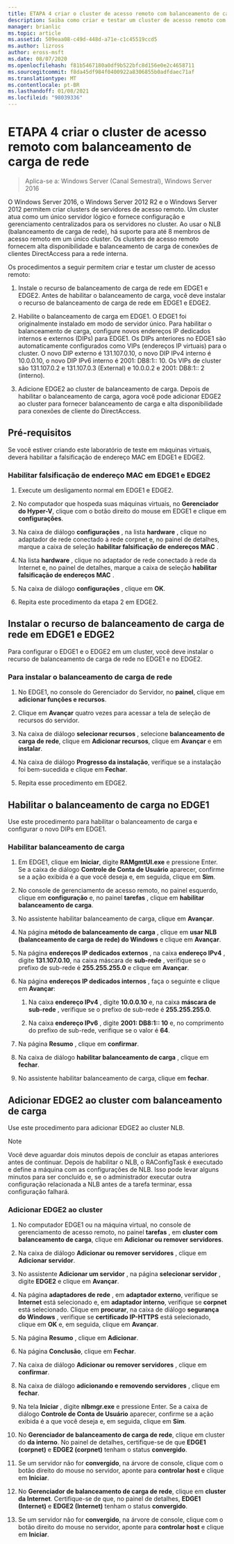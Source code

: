 ```yaml
---
title: ETAPA 4 criar o cluster de acesso remoto com balanceamento de carga de rede
description: Saiba como criar e testar um cluster de acesso remoto com balanceamento de carga de rede.
manager: brianlic
ms.topic: article
ms.assetid: 509eaa08-c49d-448d-a71e-c1c45519ccd5
ms.author: lizross
author: eross-msft
ms.date: 08/07/2020
ms.openlocfilehash: f81b5467180a0df9b522bfc8d156e0e2c4658711
ms.sourcegitcommit: f8da45df984f0400922a8306855b0adfdaec71af
ms.translationtype: MT
ms.contentlocale: pt-BR
ms.lasthandoff: 01/08/2021
ms.locfileid: "98039336"
---
```

# <a name="step-4-create-the-network-load-balanced-remote-access-cluster"></a>ETAPA 4 criar o cluster de acesso remoto com balanceamento de carga de rede

>Aplica-se a: Windows Server (Canal Semestral), Windows Server 2016

 O Windows Server 2016, o Windows Server 2012 R2 e o Windows Server 2012 permitem criar clusters de servidores de acesso remoto. Um cluster atua como um único servidor lógico e fornece configuração e gerenciamento centralizados para os servidores no cluster. Ao usar o NLB (balanceamento de carga de rede), há suporte para até 8 membros de acesso remoto em um único cluster. Os clusters de acesso remoto fornecem alta disponibilidade e balanceamento de carga de conexões de clientes DirectAccess para a rede interna.

Os procedimentos a seguir permitem criar e testar um cluster de acesso remoto:

1. Instale o recurso de balanceamento de carga de rede em EDGE1 e EDGE2. Antes de habilitar o balanceamento de carga, você deve instalar o recurso de balanceamento de carga de rede em EDGE1 e EDGE2.

2. Habilite o balanceamento de carga em EDGE1. O EDGE1 foi originalmente instalado em modo de servidor único. Para habilitar o balanceamento de carga, configure novos endereços IP dedicados internos e externos (DIPs) para EDGE1. Os DIPs anteriores no EDGE1 são automaticamente configurados como VIPs (endereços IP virtuais) para o cluster. O novo DIP externo é 131.107.0.10, o novo DIP IPv4 interno é 10.0.0.10, o novo DIP IPv6 interno é 2001: DB8:1:: 10. Os VIPs de cluster são 131.107.0.2 e 131.107.0.3 (External) e 10.0.0.2 e 2001: DB8:1:: 2 (interno).

3. Adicione EDGE2 ao cluster de balanceamento de carga. Depois de habilitar o balanceamento de carga, agora você pode adicionar EDGE2 ao cluster para fornecer balanceamento de carga e alta disponibilidade para conexões de cliente do DirectAccess.

## <a name="prerequisites"></a>Pré-requisitos

Se você estiver criando este laboratório de teste em máquinas virtuais, deverá habilitar a falsificação de endereço MAC em EDGE1 e EDGE2.

### <a name="enable-mac-address-spoofing-on-edge1-and-edge2"></a>Habilitar falsificação de endereço MAC em EDGE1 e EDGE2

1.  Execute um desligamento normal em EDGE1 e EDGE2.

2.  No computador que hospeda suas máquinas virtuais, no **Gerenciador do Hyper-V**, clique com o botão direito do mouse em EDGE1 e clique em **configurações**.

3.  Na caixa de diálogo **configurações** , na lista **hardware** , clique no adaptador de rede conectado à rede corpnet e, no painel de detalhes, marque a caixa de seleção **habilitar falsificação de endereços MAC** .

4.  Na lista **hardware** , clique no adaptador de rede conectado à rede da Internet e, no painel de detalhes, marque a caixa de seleção **habilitar falsificação de endereços MAC** .

5.  Na caixa de diálogo **configurações** , clique em **OK**.

6.  Repita este procedimento da etapa 2 em EDGE2.

## <a name="install-the-network-load-balancing-feature-on-edge1-and-edge2"></a>Instalar o recurso de balanceamento de carga de rede em EDGE1 e EDGE2
Para configurar o EDGE1 e o EDGE2 em um cluster, você deve instalar o recurso de balanceamento de carga de rede no EDGE1 e no EDGE2.

### <a name="to-install-network-load-balancing"></a>Para instalar o balanceamento de carga de rede

1.  No EDGE1, no console do Gerenciador do Servidor, no **painel**, clique em **adicionar funções e recursos**.

2.  Clique em **Avançar** quatro vezes para acessar a tela de seleção de recursos do servidor.

3.  Na caixa de diálogo **selecionar recursos** , selecione **balanceamento de carga de rede**, clique em **Adicionar recursos**, clique em **Avançar** e em **instalar**.

4.  Na caixa de diálogo **Progresso da instalação**, verifique se a instalação foi bem-sucedida e clique em **Fechar**.

5.  Repita esse procedimento em EDGE2.

## <a name="enable-load-balancing-on-edge1"></a>Habilitar o balanceamento de carga no EDGE1
Use este procedimento para habilitar o balanceamento de carga e configurar o novo DIPs em EDGE1.

### <a name="enable-load-balancing"></a>Habilitar balanceamento de carga

1.  Em EDGE1, clique em **Iniciar**, digite **RAMgmtUI.exe** e pressione Enter. Se a caixa de diálogo **Controle de Conta de Usuário** aparecer, confirme se a ação exibida é a que você deseja e, em seguida, clique em **Sim**.

2.  No console de gerenciamento de acesso remoto, no painel esquerdo, clique em **configuração** e, no painel **tarefas** , clique em **habilitar balanceamento de carga**.

3.  No assistente habilitar balanceamento de carga, clique em **Avançar**.

4.  Na página **método de balanceamento de carga** , clique em **usar NLB (balanceamento de carga de rede) do Windows** e clique em **Avançar**.

5.  Na página **endereços IP dedicados externos** , na caixa **endereço IPv4** , digite **131.107.0.10**, na caixa máscara de **sub-rede** , verifique se o prefixo de sub-rede é **255.255.255.0** e clique em **Avançar**.

6.  Na página **endereços IP dedicados internos** , faça o seguinte e clique em **Avançar**:

    1.  Na caixa **endereço IPv4** , digite **10.0.0.10** e, na caixa **máscara de sub-rede** , verifique se o prefixo de sub-rede é **255.255.255.0**.

    2.  Na caixa **endereço IPv6** , digite **2001: DB8:1:: 10** e, no comprimento do prefixo de sub-rede, verifique se o valor é **64**.

7.  Na página **Resumo** , clique em **confirmar**.

8.  Na caixa de diálogo **habilitar balanceamento de carga** , clique em **fechar**.

9. No assistente habilitar balanceamento de carga, clique em **fechar**.

## <a name="add-edge2-to-the-load-balanced-cluster"></a>Adicionar EDGE2 ao cluster com balanceamento de carga
Use este procedimento para adicionar EDGE2 ao cluster NLB.

> [!NOTE]
> Você deve aguardar dois minutos depois de concluir as etapas anteriores antes de continuar. Depois de habilitar o NLB, o RAConfigTask é executado e define a máquina com as configurações de NLB. Isso pode levar alguns minutos para ser concluído e, se o administrador executar outra configuração relacionada a NLB antes de a tarefa terminar, essa configuração falhará.

### <a name="add-edge2-to-the-cluster"></a>Adicionar EDGE2 ao cluster

1.  No computador EDGE1 ou na máquina virtual, no console de gerenciamento de acesso remoto, no painel **tarefas** , em **cluster com balanceamento de carga**, clique em **Adicionar ou remover servidores**.

2.  Na caixa de diálogo **Adicionar ou remover servidores** , clique em **Adicionar servidor**.

3.  No assistente **Adicionar um servidor** , na página **selecionar servidor** , digite **EDGE2** e clique em **Avançar**.

4.  Na página **adaptadores de rede** , em **adaptador externo**, verifique se **Internet** está selecionado e, em **adaptador interno**, verifique se **corpnet** está selecionado. Clique em **procurar**, na caixa de diálogo **segurança do Windows** , verifique se **certificado IP-HTTPS** está selecionado, clique em **OK** e, em seguida, clique em **Avançar**.

5.  Na página **Resumo** , clique em **Adicionar**.

6.  Na página **Conclusão**, clique em **Fechar**.

7.  Na caixa de diálogo **Adicionar ou remover servidores** , clique em **confirmar**.

8.  Na caixa de diálogo **adicionando e removendo servidores** , clique em **fechar**.

9. Na tela **Iniciar** , digite **nlbmgr.exe** e pressione Enter. Se a caixa de diálogo **Controle de Conta de Usuário** aparecer, confirme se a ação exibida é a que você deseja e, em seguida, clique em **Sim**.

10. No **Gerenciador de balanceamento de carga de rede**, clique em cluster do **da interno**. No painel de detalhes, certifique-se de que **EDGE1 (corpnet)** e **EDGE2 (corpnet)** tenham o status **convergido**.

11. Se um servidor não for **convergido**, na árvore de console, clique com o botão direito do mouse no servidor, aponte para **controlar host** e clique em **Iniciar**.

12. No **Gerenciador de balanceamento de carga de rede**, clique em **cluster da Internet**. Certifique-se de que, no painel de detalhes, **EDGE1 (Internet)** e **EDGE2 (Internet)** tenham o status **convergido**.

13. Se um servidor não for **convergido**, na árvore de console, clique com o botão direito do mouse no servidor, aponte para **controlar host** e clique em **Iniciar**.
